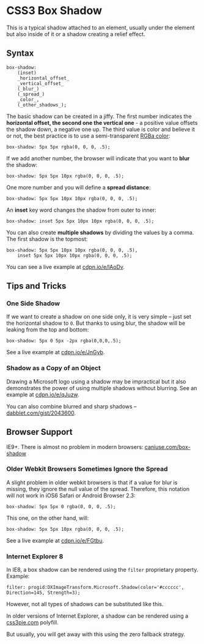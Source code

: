 CSS3 Box Shadow
===============

This is a typical shadow attached to an element, usually under the element but
also inside of it or a shadow creating a relief effect.

Syntax
------

~~~~~~~~~~~~~~~~~~~~~~~~~~~~~~~~~~~~~~~~~~~~~~~~~~~~~~~~~~~~~~~~~~~~~~~~~~~~~~~~
box-shadow:
    (inset)
    _horizontal_offset_
    _vertical_offset_
    (_blur_)
    (_spread_)
    _color_,
    (_other_shadows_);
~~~~~~~~~~~~~~~~~~~~~~~~~~~~~~~~~~~~~~~~~~~~~~~~~~~~~~~~~~~~~~~~~~~~~~~~~~~~~~~~

The basic shadow can be created in a jiffy. The first number indicates the
**horizontal offset, the second one the vertical one** - a positive value
offsets the shadow down, a negative one up. The third value is color and believe
it or not, the best practice is to use a semi-transparent [RGBa
color](<css3-rgba.md>):

~~~~~~~~~~~~~~~~~~~~~~~~~~~~~~~~~~~~~~~~~~~~~~~~~~~~~~~~~~~~~~~~~~~~~~~~~~~~~~~~
box-shadow: 5px 5px rgba(0, 0, 0, .5);
~~~~~~~~~~~~~~~~~~~~~~~~~~~~~~~~~~~~~~~~~~~~~~~~~~~~~~~~~~~~~~~~~~~~~~~~~~~~~~~~

If we add another number, the browser will indicate that you want to **blur**
the shadow:

~~~~~~~~~~~~~~~~~~~~~~~~~~~~~~~~~~~~~~~~~~~~~~~~~~~~~~~~~~~~~~~~~~~~~~~~~~~~~~~~
box-shadow: 5px 5px 10px rgba(0, 0, 0, .5);
~~~~~~~~~~~~~~~~~~~~~~~~~~~~~~~~~~~~~~~~~~~~~~~~~~~~~~~~~~~~~~~~~~~~~~~~~~~~~~~~

One more number and you will define a **spread distance**:

~~~~~~~~~~~~~~~~~~~~~~~~~~~~~~~~~~~~~~~~~~~~~~~~~~~~~~~~~~~~~~~~~~~~~~~~~~~~~~~~
box-shadow: 5px 5px 10px 10px rgba(0, 0, 0, .5);
~~~~~~~~~~~~~~~~~~~~~~~~~~~~~~~~~~~~~~~~~~~~~~~~~~~~~~~~~~~~~~~~~~~~~~~~~~~~~~~~

An **inset** key word changes the shadow from outer to inner:

~~~~~~~~~~~~~~~~~~~~~~~~~~~~~~~~~~~~~~~~~~~~~~~~~~~~~~~~~~~~~~~~~~~~~~~~~~~~~~~~
box-shadow: inset 5px 5px 10px 10px rgba(0, 0, 0, .5);
~~~~~~~~~~~~~~~~~~~~~~~~~~~~~~~~~~~~~~~~~~~~~~~~~~~~~~~~~~~~~~~~~~~~~~~~~~~~~~~~

You can also create **multiple shadows** by dividing the values by a comma. The
first shadow is the topmost:

~~~~~~~~~~~~~~~~~~~~~~~~~~~~~~~~~~~~~~~~~~~~~~~~~~~~~~~~~~~~~~~~~~~~~~~~~~~~~~~~
box-shadow: 5px 5px 10px 10px rgba(0, 0, 0, .5),
    inset 5px 5px 10px 10px rgba(0, 0, 0, .5);
~~~~~~~~~~~~~~~~~~~~~~~~~~~~~~~~~~~~~~~~~~~~~~~~~~~~~~~~~~~~~~~~~~~~~~~~~~~~~~~~

You can see a live example at [cdpn.io/e/lAoDv](<http://cdpn.io/e/lAoDv>).

Tips and Tricks
---------------

### One Side Shadow

If we want to create a shadow on one side only, it is very simple – just set the
horizontal shadow to `0`. But thanks to using blur, the shadow will be leaking
from the top and bottom:

~~~~~~~~~~~~~~~~~~~~~~~~~~~~~~~~~~~~~~~~~~~~~~~~~~~~~~~~~~~~~~~~~~~~~~~~~~~~~~~~
box-shadow: 5px 0 5px -2px rgba(0,0,0,.5);
~~~~~~~~~~~~~~~~~~~~~~~~~~~~~~~~~~~~~~~~~~~~~~~~~~~~~~~~~~~~~~~~~~~~~~~~~~~~~~~~

See a live example at [cdpn.io/e/JnGyb](<http://cdpn.io/e/JnGyb>).

### Shadow as a Copy of an Object

Drawing a Microsoft logo using a shadow may be impractical but it also
demonstrates the power of using multiple shadows without blurring. See an
example at [cdpn.io/e/qJuzw](<http://cdpn.io/e/qJuzw>).

You can also combine blurred and sharp shadows –
[dabblet.com/gist/2043600](<http://dabblet.com/gist/2043600>).

Browser Support
---------------

IE9+. There is almost no problem in modern browsers:
[caniuse.com/box-shadow](<http://caniuse.com/box-shadow>)

### Older Webkit Browsers Sometimes Ignore the Spread

A slight problem in older webkit browsers is that if a value for blur is
missing, they ignore the null value of the spread. Therefore, this notation will
not work in iOS6 Safari or Android Browser 2.3:

~~~~~~~~~~~~~~~~~~~~~~~~~~~~~~~~~~~~~~~~~~~~~~~~~~~~~~~~~~~~~~~~~~~~~~~~~~~~~~~~
box-shadow: 5px 5px 0 rgba(0, 0, 0, .5);
~~~~~~~~~~~~~~~~~~~~~~~~~~~~~~~~~~~~~~~~~~~~~~~~~~~~~~~~~~~~~~~~~~~~~~~~~~~~~~~~

This one, on the other hand, will:

~~~~~~~~~~~~~~~~~~~~~~~~~~~~~~~~~~~~~~~~~~~~~~~~~~~~~~~~~~~~~~~~~~~~~~~~~~~~~~~~
box-shadow: 5px 5px 10px rgba(0, 0, 0, .5);
~~~~~~~~~~~~~~~~~~~~~~~~~~~~~~~~~~~~~~~~~~~~~~~~~~~~~~~~~~~~~~~~~~~~~~~~~~~~~~~~

See a live example at [cdpn.io/e/FGtbu](<http://cdpn.io/e/FGtbu>).

### Internet Explorer 8

In IE8, a box shadow can be rendered using the `filter` proprietary property.
Example:

~~~~~~~~~~~~~~~~~~~~~~~~~~~~~~~~~~~~~~~~~~~~~~~~~~~~~~~~~~~~~~~~~~~~~~~~~~~~~~~~
filter: progid:DXImageTransform.Microsoft.Shadow(color='#cccccc', Direction=145, Strength=3);
~~~~~~~~~~~~~~~~~~~~~~~~~~~~~~~~~~~~~~~~~~~~~~~~~~~~~~~~~~~~~~~~~~~~~~~~~~~~~~~~

However, not all types of shadows can be substituted like this.

In older versions of Internet Explorer, a shadow can be rendered using a
[css3pie.com](<http://css3pie.com/>) polyfill.

But usually, you will get away with this using the zero fallback strategy.
